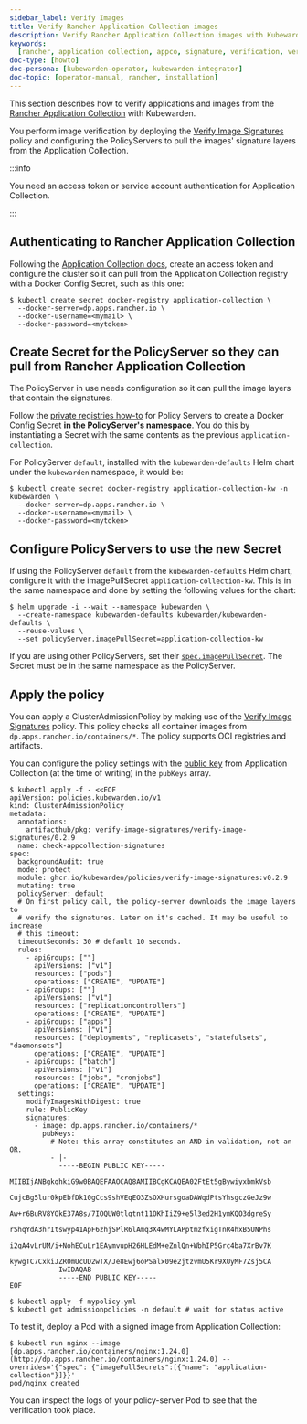 ```yaml
---
sidebar_label: Verify Images
title: Verify Rancher Application Collection images
description: Verify Rancher Application Collection images with Kubewarden.
keywords:
  [rancher, application collection, appco, signature, verification, verify]
doc-type: [howto]
doc-persona: [kubewarden-operator, kubewarden-integrator]
doc-topic: [operator-manual, rancher, installation]
---
```


<head>
  <link rel="canonical" href="https://docs.kubewarden.io/howtos/application-collection/verify-images"/>
</head>

This section describes how to verify applications and images from the [Rancher
Application Collection](https://apps.rancher.io/) with Kubewarden.

You perform image verification by deploying the [Verify Image
Signatures](https://artifacthub.io/packages/kubewarden/verify-image-signatures/verify-image-signatures)
policy and configuring the PolicyServers to pull the images' signature layers
from the Application Collection.

:::info

You need an access token or service account authentication for Application
Collection.

:::

## Authenticating to Rancher Application Collection

Following the [Application Collection
docs](https://docs.apps.rancher.io/get-started/authentication/), create an
access token and configure the cluster so it can pull from the Application
Collection registry with a Docker Config Secret, such as this one:

```console
$ kubectl create secret docker-registry application-collection \
  --docker-server=dp.apps.rancher.io \
  --docker-username=<mymail> \
  --docker-password=<mytoken>
```

## Create Secret for the PolicyServer so they can pull from Rancher Application Collection

The PolicyServer in use needs configuration so it can pull the image layers
that contain the signatures.

Follow the [private registries how-to](../policy-servers/private-registry) for
Policy Servers to create a Docker Config Secret **in the PolicyServer's
namespace**. You do this by instantiating a Secret with the same contents as
the previous `application-collection`.

For PolicyServer `default`, installed with the `kubewarden-defaults` Helm chart
under the `kubewarden` namespace, it would be:

```console
$ kubectl create secret docker-registry application-collection-kw -n kubewarden \
  --docker-server=dp.apps.rancher.io \
  --docker-username=<mymail> \
  --docker-password=<mytoken>
```

## Configure PolicyServers to use the new Secret

If using the PolicyServer `default` from the `kubewarden-defaults` Helm chart,
configure it with the imagePullSecret `application-collection-kw`. This is in
the same namespace and done by setting the following values for the chart:

```console
$ helm upgrade -i --wait --namespace kubewarden \
  --create-namespace kubewarden-defaults kubewarden/kubewarden-defaults \
  --reuse-values \
  --set policyServer.imagePullSecret=application-collection-kw
```

If you are using other PolicyServers, set their
[`spec.imagePullSecret`](../../reference/CRDs#policyserverspec). The Secret
must be in the same namespace as the PolicyServer.

## Apply the policy

You can apply a ClusterAdmissionPolicy by making use of the [Verify Image
Signatures](https://artifacthub.io/packages/kubewarden/verify-image-signatures/verify-image-signatures)
policy. This policy checks all container images from
`dp.apps.rancher.io/containers/*`. The policy supports OCI registries and
artifacts.

You can configure the policy settings with the [public
key](https://docs.apps.rancher.io/howto-guides/verify-signatures-with-kubewarden/)
from Application Collection (at the time of writing) in the `pubKeys` array.

```console
$ kubectl apply -f - <<EOF
apiVersion: policies.kubewarden.io/v1
kind: ClusterAdmissionPolicy
metadata:
  annotations:
    artifacthub/pkg: verify-image-signatures/verify-image-signatures/0.2.9
  name: check-appcollection-signatures
spec:
  backgroundAudit: true
  mode: protect
  module: ghcr.io/kubewarden/policies/verify-image-signatures:v0.2.9
  mutating: true
  policyServer: default
  # On first policy call, the policy-server downloads the image layers to
  # verify the signatures. Later on it's cached. It may be useful to increase
  # this timeout:
  timeoutSeconds: 30 # default 10 seconds.
  rules:
    - apiGroups: [""]
      apiVersions: ["v1"]
      resources: ["pods"]
      operations: ["CREATE", "UPDATE"]
    - apiGroups: [""]
      apiVersions: ["v1"]
      resources: ["replicationcontrollers"]
      operations: ["CREATE", "UPDATE"]
    - apiGroups: ["apps"]
      apiVersions: ["v1"]
      resources: ["deployments", "replicasets", "statefulsets", "daemonsets"]
      operations: ["CREATE", "UPDATE"]
    - apiGroups: ["batch"]
      apiVersions: ["v1"]
      resources: ["jobs", "cronjobs"]
      operations: ["CREATE", "UPDATE"]
  settings:
    modifyImagesWithDigest: true
    rule: PublicKey
    signatures:
      - image: dp.apps.rancher.io/containers/*
        pubKeys:
          # Note: this array constitutes an AND in validation, not an OR.
          - |-
            -----BEGIN PUBLIC KEY-----
            MIIBIjANBgkqhkiG9w0BAQEFAAOCAQ8AMIIBCgKCAQEA02FtEt5gBywiyxbmkVsb
            CujcBg5lur0kpEbfDk10gCcs9shVEqEO3ZsOXHursgoaDAWqdPtsYhsgczGeJz9w
            Aw+r6BuRV8YOkE37A8s/7IOQUW0tlqtnt11OKhIiZ9+e5l3ed2H1ymKQO3dgreSy
            rShqYdA3hrItswyp41ApF6zhjSPlR6lAmq3X4wMYLAPptmzfxigTnR4hxB5UNPhs
            i2qA4vLrUM/i+NohECuLr1EAymvupH26HLEdM+eZnlQn+WbhIP5Grc4ba7XrBv7K
            kywgTC7CxkiJZR0mUcUD2wTX/Je8Ewj6oPSalx09e2jtzvmU5Kr9XUyMF7Zsj5CA
            IwIDAQAB
            -----END PUBLIC KEY-----
EOF
```

```
$ kubectl apply -f mypolicy.yml
$ kubectl get admissionpolicies -n default # wait for status active
```

To test it, deploy a Pod with a signed image from Application Collection:

```
$ kubectl run nginx --image [dp.apps.rancher.io/containers/nginx:1.24.0](http://dp.apps.rancher.io/containers/nginx:1.24.0) --overrides='{"spec": {"imagePullSecrets":[{"name": "application-collection"}]}}'
pod/nginx created
```

You can inspect the logs of your policy-server Pod to see that the verification
took place.
